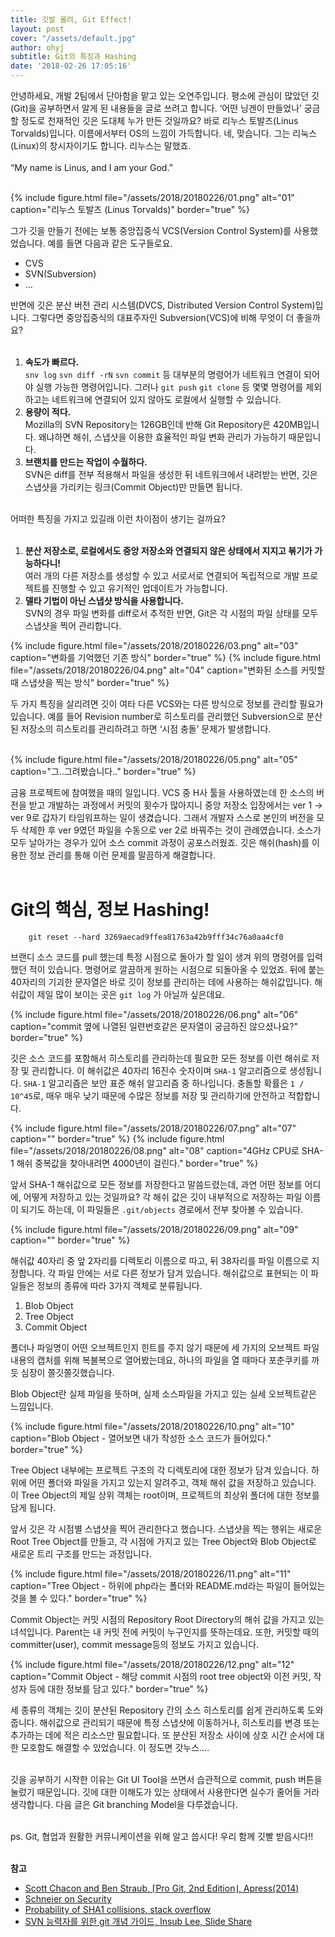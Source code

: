 ```yaml
---
title: 깃발 올려, Git Effect!
layout: post
cover: "/assets/default.jpg"
author: ohyj
subtitle: Git의 특징과 Hashing
date: '2018-02-26 17:05:16'
---
```


안녕하세요, 개발 2팀에서 단아함을 맡고 있는 오연주입니다. 평소에 관심이 많았던 깃(Git)을 공부하면서 알게 된 내용들을 글로 쓰려고 합니다. ‘어떤 닝겐이 만들었나’ 궁금할 정도로 천재적인 깃은 도대체 누가 만든 것일까요? 바로 리누스 토발즈(Linus Torvalds)입니다. 이름에서부터 OS의 느낌이 가득합니다. 네, 맞습니다. 그는 리눅스(Linux)의 창시자이기도 합니다. 리누스는 말했죠. <br><br>
“My name is Linus, and I am your God.” <br><br>

{% include figure.html file="/assets/2018/20180226/01.png" alt="01" caption="리누스 토발즈 (Linus Torvalds)" border="true" %}

그가 깃을 만들기 전에는 보통 중앙집중식 VCS(Version Control System)를 사용했었습니다. 예를 들면 다음과 같은 도구들로요. <br>
- CVS
- SVN(Subversion)
- …

반면에 깃은 분산 버전 관리 시스템(DVCS, Distributed Version Control System)입니다. 그렇다면 중앙집중식의 대표주자인 Subversion(VCS)에 비해 무엇이 더 좋을까요? <br><br>

1. **속도가 빠르다.** <br>
  `snv log`   `svn diff -rN`  `svn commit`  등 대부분의 명령어가 네트워크 연결이 되어야 실행 가능한 명령어입니다. 그러나 `git push`  `git clone` 등 몇몇 명령어를 제외하고는 네트워크에 연결되어 있지 않아도 로컬에서 실행할 수 있습니다. <br>
2. **용량이 적다.** <br>
Mozilla의 SVN Repository는 126GB인데 반해 Git Repository은 420MB입니다. 왜냐하면 해쉬, 스냅샷을 이용한 효율적인 파일 변화 관리가 가능하기 때문입니다. <br>
3. **브랜치를 만드는 작업이 수월하다.** <br>
  SVN은 diff를 전부 적용해서 파일을 생성한 뒤 네트워크에서 내려받는 반면, 깃은 스냅샷을 가리키는 링크(Commit Object)만 만들면 됩니다.<br><br>

 어떠한 특징을 가지고 있길래 이런 차이점이 생기는 걸까요?<br><br>

1. **분산 저장소로, 로컬에서도 중앙 저장소와 연결되지 않은 상태에서 지지고 볶기가 가능하다니!** <br>
여러 개의 다른 저장소를 생성할 수 있고 서로서로 연결되어 독립적으로 개발 프로젝트를 진행할 수 있고 유기적인 업데이트가 가능합니다. <br>
2. **델타 기법이 아닌 스냅샷 방식을 사용합니다.** <br>
SVN의 경우 파일 변화를 diff로서 추적한 반면, Git은 각 시점의 파일 상태를 모두 스냅샷을 찍어 관리합니다. <br>

{% include figure.html file="/assets/2018/20180226/03.png" alt="03" caption="변화를 기억했던 기존 방식" border="true" %}
{% include figure.html file="/assets/2018/20180226/04.png" alt="04" caption="변화된 소스를 커밋할 때 스냅샷을 찍는 방식" border="true" %}

두 가지 특징을 살리려면 깃이 여타 다른 VCS와는 다른 방식으로 정보를 관리할 필요가 있습니다. 예를 들어 Revision number로 히스토리를 관리했던  Subversion으로 분산된 저장소의 히스토리를 관리하려고 하면 ‘시점 충돌’ 문제가 발생합니다. <br><br>

{% include figure.html file="/assets/2018/20180226/05.png" alt="05" caption="그..그려봤습니다.." border="true" %}

금융 프로젝트에 참여했을 때의 일입니다. VCS 중 H사 툴을 사용하였는데 한 소스의 버전을 받고 개발하는 과정에서 커밋의 횟수가 많아지니 중앙 저장소 입장에서는 ver 1 → ver 9로 갑자기 타임워프하는 일이 생겼습니다. 그래서 개발자 스스로 본인의 버전을 모두 삭제한 후 ver 9였던 파일을 수동으로 ver 2로 바꿔주는 것이 관례였습니다. 소스가 모두 날아가는 경우가 있어 소스 commit 과정이 공포스러웠죠. 깃은 해쉬(hash)를 이용한 정보 관리를 통해 이런 문제를 말끔하게 해결합니다. <br><br>


# Git의 핵심, 정보 Hashing!
```
    git reset --hard 3269aecad9ffea81763a42b9fff34c76a0aa4cf0
```

브랜디 소스 코드를 pull 했는데 특정 시점으로 돌아가 할 일이 생겨 위의 명령어를 입력했던 적이 있습니다. 명령어로 깔끔하게 원하는 시점으로 되돌아올 수 있었죠. 뒤에 붙는 40자리의 기괴한 문자열은 바로 깃이 정보를 관리하는 데에 사용하는 해쉬값입니다. 해쉬값이 제일 많이 보이는 곳은  `git log` 가 아닐까 싶은데요. <br>

{% include figure.html file="/assets/2018/20180226/06.png" alt="06" caption="commit 옆에 나열된 일련번호같은 문자열이 궁금하진 않으셨나요?" border="true" %}

깃은 소스 코드를 포함해서 히스토리를 관리하는데 필요한 모든 정보를 이런 해쉬로 저장 및 관리합니다. 이 해쉬값은 40자리 16진수 숫자이며  `SHA-1` 알고리즘으로 생성됩니다. `SHA-1` 알고리즘은 보안 표준 해쉬 알고리즘 중 하나입니다. 충돌할 확률은 `1 / 10^45`로, 매우 매우 낮기 때문에 수많은 정보를 저장 및 관리하기에 안전하고 적합합니다. <br>

{% include figure.html file="/assets/2018/20180226/07.png" alt="07" caption="" border="true" %}
{% include figure.html file="/assets/2018/20180226/08.png" alt="08" caption="4GHz CPU로 SHA-1 해쉬 중복값을 찾아내려면 4000년이 걸린다." border="true" %}

앞서 SHA-1 해쉬값으로 모든 정보를 저장한다고 말씀드렸는데, 과연 어떤 정보를 어디에, 어떻게 저장하고 있는 것일까요? 각 해쉬 값은 깃이 내부적으로 저장하는 파일 이름이 되기도 하는데, 이 파일들은 `.git/objects` 경로에서 전부 찾아볼 수 있습니다.  <br>

{% include figure.html file="/assets/2018/20180226/09.png" alt="09" caption="" border="true" %}

해쉬값 40자리 중 앞 2자리를 디렉토리 이름으로 따고, 뒤 38자리를 파일 이름으로 지정합니다. 각 파일 안에는 서로 다른 정보가 담겨 있습니다. 해쉬값으로 표현되는 이 파일들은 정보의 종류에 따라 3가지 객체로 분류됩니다. <br>

1. Blob Object
2. Tree Object
3. Commit Object

폴더나 파일명이 어떤 오브젝트인지 힌트를 주지 않기 때문에 세 가지의 오브젝트 파일 내용의 캡처를 위해 복불복으로 열어봤는데요, 하나의 파일을 열 때마다 포춘쿠키를 까듯 심장이 쫄깃쫄깃했습니다. <br>

Blob Object란 실제  파일을 뜻하며, 실제 소스파일을 가지고 있는 실세 오브젝트같은 느낌입니다. <br>

{% include figure.html file="/assets/2018/20180226/10.png" alt="10" caption="Blob Object - 열어보면 내가 작성한 소스 코드가 들어있다." border="true" %}

Tree Object 내부에는 프로젝트 구조의 각 디렉토리에 대한 정보가 담겨 있습니다. 하위에 어떤 폴더와 파일을 가지고 있는지 알려주고, 객체 해쉬 값을 저장하고 있습니다. 이 Tree Object의 제일 상위 객체는 root이며, 프로젝트의 최상위 폴더에 대한 정보를 담게 됩니다. <br>

앞서 깃은 각 시점별 스냅샷을 찍어 관리한다고 했습니다. 스냅샷을 찍는 행위는 새로운 Root Tree Object를 만들고, 각 시점에 가지고 있는 Tree Object와 Blob Object로 새로운 트리 구조를 만드는 과정입니다. <br>

{% include figure.html file="/assets/2018/20180226/11.png" alt="11" caption="Tree Object - 하위에 php라는 폴더와 README.md라는 파일이 들어있는 것을 볼 수 있다." border="true" %}

Commit Object는 커밋 시점의 Repository Root Directory의 해쉬 값을 가지고 있는 녀석입니다. Parent는 내 커밋 전에 커밋이 누구인지를 뜻하는데요. 또한, 커밋할 때의 committer(user), commit message등의 정보도 가지고 있습니다. <br>

{% include figure.html file="/assets/2018/20180226/12.png" alt="12" caption="Commit Object - 해당 commit 시점의 root tree object와 이전 커밋, 작성자 등에 대한 정보를 담고 있다." border="true" %}

세 종류의 객체는 깃이 분산된 Repository 간의 소스 히스토리를 쉽게 관리하도록 도와줍니다. 해쉬값으로 관리되기 때문에 특정 스냅샷에 이동하거나, 히스토리를 변경 또는 추가하는 데에 적은 리소스만 필요합니다. 또 분산된 저장소 사이에 상호 시간 순서에 대한 모호함도 해결할 수 있었습니다. 이 정도면 갓누스…. <br><br>

깃을 공부하기 시작한 이유는 Git UI Tool을 쓰면서 습관적으로 commit, push 버튼을 눌렀기 때문입니다. 깃에 대한 이해도가 있는 상태에서 사용한다면 실수가 줄어들 거라 생각합니다. 다음 글은 Git branching Model을 다루겠습니다. <br><br>

ps. Git, 협업과 원활한 커뮤니케이션을 위해 알고 씁시다! 우리 함께 깃빨 받읍시다!! <br><br>



**참고** <br>
- [Scott Chacon and Ben Straub, ⌈Pro Git, 2nd Edition⌋, Apress(2014)](https://git-scm.com/book/en/v2)
- [Schneier on Security](https://www.schneier.com/blog/archives/2005/02/sha1_broken.html)
- [Probability of SHA1 collisions, stack overflow](https://stackoverflow.com/questions/1867191/probability-of-sha1-collisions)
- [SVN 능력자를 위한 git 개념 가이드, Insub Lee, Slide Share](https://www.slideshare.net/einsub/svn-git-17386752)
